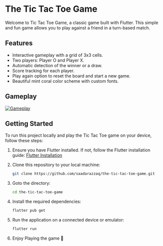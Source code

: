 # The Tic Tac Toe Game

Welcome to Tic Tac Toe Game, a classic game built with Flutter. This simple and fun game allows you to play against a friend in a turn-based match.

## Features

- Interactive gameplay with a grid of 3x3 cells.
- Two players: Player O and Player X.
- Automatic detection of the winner or a draw.
- Score tracking for each player.
- Play again option to reset the board and start a new game.
- Beautiful mint coral color scheme with custom fonts.

## Gameplay

[![Gameplay](https://img.youtube.com/vi/BTgtn5xGrZs/0.jpg)](https://www.youtube.com/watch?v=BTgtn5xGrZs "Gameplay")


## Getting Started

To run this project locally and play the Tic Tac Toe game on your device, follow these steps:

1. Ensure you have Flutter installed. If not, follow the Flutter installation guide: [Flutter Installation](https://flutter.dev/docs/get-started/install)

2. Clone this repository to your local machine:

   ```bash
   git clone https://github.com/saadarazzaq/the-tic-tac-toe-game.git

3. Goto the directory:

    ```bash
    cd the-tic-tac-toe-game

4. Install the required dependencies:

    ```bash
    flutter pub get

5. Run the application on a connected device or emulator:

   ```bash
   flutter run

6. Enjoy Playing the game 🙂
